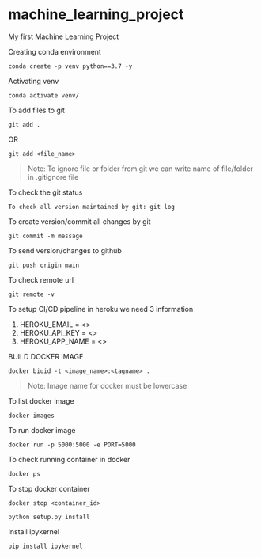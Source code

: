 # machine_learning_project
My first Machine Learning Project


Creating conda environment
```
conda create -p venv python==3.7 -y
```

Activating venv
```
conda activate venv/
```

To add files to git
```
git add .
```

OR
```
git add <file_name>
```

> Note: To ignore file or folder from git we can write name of file/folder in .gitignore file

To check the git status
```commandline
To check all version maintained by git: git log
```

To create version/commit all changes by git
```commandline
git commit -m message
```

To send version/changes to github
```commandline
git push origin main
```

To check remote url
```commandline
git remote -v
```

To setup CI/CD pipeline in heroku we need 3 information

1. HEROKU_EMAIL = <>
2. HEROKU_API_KEY = <>
3. HEROKU_APP_NAME = <>

BUILD DOCKER IMAGE
```commandline
docker biuid -t <image_name>:<tagname> .
```

> Note: Image name for docker must be lowercase

To list docker image
```commandline
docker images
```

To run docker image
```commandline
docker run -p 5000:5000 -e PORT=5000
```

To check running container in docker
```commandline
docker ps
```

To stop docker container
```commandline
docker stop <container_id>
```

```commandline
python setup.py install
```

Install ipykernel
```
pip install ipykernel
```